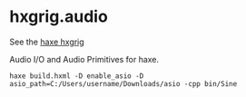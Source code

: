 # hxgrig.audio

See the [haxe hxgrig](https://github.com/BRODING-DEV/hxgrig.audio)

Audio I/O and Audio Primitives for haxe.

```
haxe build.hxml -D enable_asio -D asio_path=C:/Users/username/Downloads/asio -cpp bin/Sine
```
